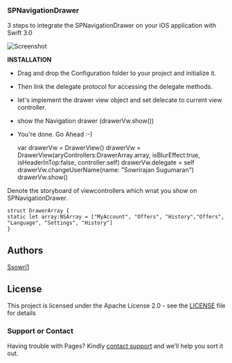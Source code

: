 ### SPNavigationDrawer

3 steps to integrate the SPNavigationDrawer on your iOS application with Swift 3.0

![Screenshot](https://github.com/ssowri1/DashBoard-Gauge/blob/master/ScreenShot.gif?raw=true)

**INSTALLATION** 

- Drag and drop the Configuration folder to your project and initialize it.
- Then link the delegate protocol for accessing the delegate methods. 
- let's implement the drawer view object and set delecate to current view controller.
- show the Navigation drawer (drawerVw.show())
- You're done. Go Ahead :-)

    var drawerVw = DrawerView()
    drawerVw = DrawerView(aryControllers:DrawerArray.array, isBlurEffect:true, isHeaderInTop:false, controller:self)
    drawerVw.delegate = self
    drawerVw.changeUserName(name: "Sowrirajan Sugumaran")
    drawerVw.show()
 
 Denote the storyboard of viewcontrollers which wnat you show on SPNavigationDrawer.
 
    struct DrawerArray {
    static let array:NSArray = ["MyAccount", "Offers", "History","Offers", "Language", "Settings", "History"]
    }
    
## Authors

[Ssowri1](https://github.com/ssowri1)

## License

This project is licensed under the Apache License 2.0 - see the [LICENSE](LICENSE) file for details

### Support or Contact

Having trouble with Pages? Kindly [contact support](https://github.com/contact) and we’ll help you sort it out.
